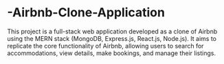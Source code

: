 # -Airbnb-Clone-Application
This project is a full-stack web application developed as a clone  of Airbnb using the MERN stack (MongoDB, Express.js, React.js, Node.js).  It aims to replicate the core functionality of Airbnb, allowing users to search  for accommodations, view details, make bookings, and manage their listings.
